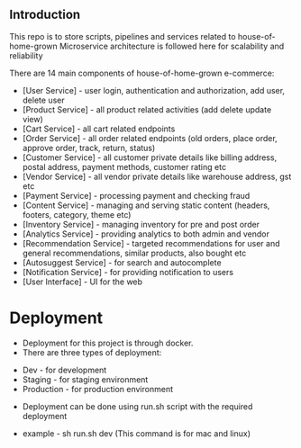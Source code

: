 ## Introduction
This repo is to store scripts, pipelines and  services related to house-of-home-grown
Microservice architecture is followed here for scalability and reliability 

There are 14 main components of house-of-home-grown e-commerce:
* [User Service] - user login, authentication and authorization, add user, delete user
* [Product Service] - all product related activities (add delete update view)
* [Cart Service] - all cart related endpoints
* [Order Service] - all order related endpoints (old orders, place order, approve order, track, return, status)
* [Customer Service] - all customer private details like billing address, postal address, payment methods, customer rating etc
* [Vendor Service] - all vendor private details like warehouse address, gst etc
* [Payment Service] - processing payment and checking fraud
* [Content Service] - managing and serving static content (headers, footers, category, theme etc)
* [Inventory Service] - managing inventory for pre and post order
* [Analytics Service] - providing analytics to both admin and vendor
* [Recommendation Service] - targeted recommendations for user and general recommendations, similar products, also bought etc
* [Autosuggest Service] - for search and autocomplete
* [Notification Service] - for providing notification to users
* [User Interface] - UI for the web

# Deployment
* Deployment for this project is through docker.
* There are three types of deployment:
 - Dev - for development
 - Staging - for staging environment
 - Production - for production environment
* Deployment can be done using run.sh script with the required deployment 
 - example - sh run.sh dev (This command is for mac and linux)